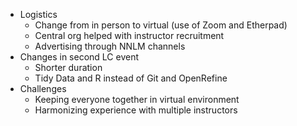 - Logistics
  - Change from in person to virtual (use of Zoom and Etherpad)
  - Central org helped with instructor recruitment
  - Advertising through NNLM channels
- Changes in second LC event
  - Shorter duration
  - Tidy Data and R instead of Git and OpenRefine
- Challenges
  - Keeping everyone together in virtual environment
  - Harmonizing experience with multiple instructors

